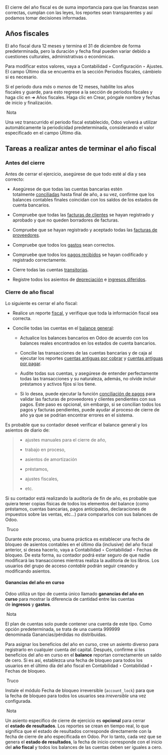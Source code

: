 El cierre del año fiscal es de suma importancia para que las finanzas sean correctas, cumplan con las leyes, los reportes sean transparentes y así podamos tomar decisiones informadas.

## Años fiscales[](https://www.odoo.com/documentation/17.0/es/applications/finance/accounting/reporting/year_end.html#fiscal-years "Enlazar permanentemente con este título")

El año fiscal dura 12 meses y termina el 31 de diciembre de forma predeterminada, pero la duración y fecha final pueden variar debido a cuestiones culturales, administrativas o económicas.

Para modificar estos valores, vaya a Contabilidad ‣ Configuración ‣ Ajustes. El campo Último día se encuentra en la sección Periodos fiscales, cámbielo si es necesario.

Si el periodo dura _más_ o _menos_ de 12 meses, habilite los años fiscales y guarde, para esto regrese a la sección de periodos fiscales y haga clic en ➜ Años fiscales. Haga clic en Crear, póngale nombre y fechas de inicio y finalización.

 Nota

Una vez transcurrido el periodo fiscal establecido, Odoo volverá a utilizar automáticamente la periodicidad predeterminada, considerando el valor especificado en el campo Último día.

## Tareas a realizar antes de terminar el año fiscal[](https://www.odoo.com/documentation/17.0/es/applications/finance/accounting/reporting/year_end.html#year-end-checklist "Enlazar permanentemente con este título")

### Antes del cierre[](https://www.odoo.com/documentation/17.0/es/applications/finance/accounting/reporting/year_end.html#before-closure "Enlazar permanentemente con este título")

Antes de cerrar el ejercicio, asegúrese de que todo esté al día y sea correcto:

- Asegúrese de que todas las cuentas bancarias estén totalmente [conciliadas](https://www.odoo.com/documentation/17.0/es/applications/finance/accounting/bank/reconciliation.html) hasta final de año, a su vez, confirme que los balances contables finales coincidan con los saldos de los estados de cuenta bancarios.
    
- Compruebe que todas las [facturas de clientes](https://www.odoo.com/documentation/17.0/es/applications/finance/accounting/customer_invoices.html) se hayan registrado y aprobado y que no queden borradores de facturas.
    
- Compruebe que se hayan registrado y aceptado todas las [facturas de proveedores](https://www.odoo.com/documentation/17.0/es/applications/finance/accounting/vendor_bills.html).
    
- Compruebe que todos los [gastos](https://www.odoo.com/documentation/17.0/es/applications/finance/expenses.html) sean correctos.
    
- Compruebe que todos los [pagos recibidos](https://www.odoo.com/documentation/17.0/es/applications/finance/accounting/payments.html) se hayan codificado y registrado correctamente.
    
- Cierre todas las cuentas [transitorias](https://www.odoo.com/documentation/17.0/es/applications/finance/accounting/bank.html#bank-accounts-suspense).
    
- Registre todos los asientos de [depreciación](https://www.odoo.com/documentation/17.0/es/applications/finance/accounting/vendor_bills/assets.html) e [ingresos diferidos](https://www.odoo.com/documentation/17.0/es/applications/finance/accounting/customer_invoices/deferred_revenues.html).
    

### Cierre de año fiscal[](https://www.odoo.com/documentation/17.0/es/applications/finance/accounting/reporting/year_end.html#closing-a-fiscal-year "Enlazar permanentemente con este título")

Lo siguiente es cerrar el año fiscal:

- Realice un reporte [fiscal](https://www.odoo.com/documentation/17.0/es/applications/finance/accounting/reporting.html#reporting-tax-report), y verifique que toda la información fiscal sea correcta.
    
- Concilie todas las cuentas en el [balance general](https://www.odoo.com/documentation/17.0/es/applications/finance/accounting/reporting.html#reporting-balance-sheet):
    
    - Actualice los balances bancarios en Odoo de acuerdo con los balances reales encontrados en los estados de cuenta bancarios.
        
    - Concilie las transacciones de las cuentas bancarias y de caja al ejecutar los reportes [cuentas antiguas por cobrar](https://www.odoo.com/documentation/17.0/es/applications/finance/accounting/reporting.html#reporting-aged-receivable) y [cuentas antiguas por pagar](https://www.odoo.com/documentation/17.0/es/applications/finance/accounting/reporting.html#reporting-aged-payable).
        
    - Audite todas sus cuentas, y asegúrese de entender perfectamente todas las transacciones y su naturaleza, además, no olvide incluir préstamos y activos fijos si los tiene.
        
    - Si lo desea, puede ejecutar la función [conciliación de pagos](https://www.odoo.com/documentation/17.0/es/applications/finance/accounting/payments.html#payments-matching) para validar las facturas de proveedores y clientes pendientes con sus pagos. Este paso es opcional, sin embargo, si se concilian todos los pagos y facturas pendientes, puede ayudar al proceso de cierre de año ya que se podrían encontrar errores en el sistema.
        

Es probable que su contador deseé verificar el balance general y los asientos de diario de:

> - ajustes manuales para el cierre de año,
>     
> - trabajo en proceso,
>     
> - asientos de amortización
>     
> - préstamos,
>     
> - ajustes fiscales,
>     
> - etc.
>     

Si su contador está realizando la auditoría de fin de año, es probable que quiera tener copias físicas de todos los elementos del balance (como préstamos, cuentas bancarias, pagos anticipados, declaraciones de impuestos sobre las ventas, etc…) para compararlos con sus balances de Odoo.

 Truco

Durante este proceso, una buena práctica es establecer una fecha de bloqueo de asientos contables en el último día (inclusive) del año fiscal anterior, si desea hacerlo, vaya a Contabilidad ‣ Contabilidad ‣ Fechas de bloqueo. De esta forma, su contador podrá estar seguro de que nadie modificará las transacciones mientras realiza la auditoría de los libros. Los usuarios del grupo de acceso _contable_ podrán seguir creando y modificando asientos.

#### Ganancias del año en curso[](https://www.odoo.com/documentation/17.0/es/applications/finance/accounting/reporting/year_end.html#current-year-s-earnings "Enlazar permanentemente con este título")

Odoo utiliza un tipo de cuenta único llamado **ganancias del año en curso** para mostrar la diferencia de cantidad entre las cuentas de **ingresos** y **gastos**.

 Nota

El plan de cuentas solo puede contener una cuenta de este tipo. Como opción predeterminada, se trata de una cuenta 999999 denominada Ganancias/pérdidas no distribuidas.

Para asignar los beneficios del año en curso, cree un asiento diverso para registrarlo en cualquier cuenta del capital. Después, confirme si los beneficios del año en curso en el **balance** reportan correctamente un saldo de cero. Si es así, establezca una fecha de bloqueo para todos los usuarios en el último día del año fiscal en Contabilidad ‣ Contabilidad ‣ Fechas de bloqueo.

 Truco

Instale el módulo Fecha de bloqueo irreversible (`account_lock`) para que la fecha de bloqueo para todos los usuarios sea _irreversible_ una vez configurada.

 Nota

Un asiento específico de cierre de ejercicio es **opcional** para cerrar el **estado de resultados**. Los reportes se crean en tiempo real, lo que significa que el estado de resultados corresponde directamente con la fecha de cierre de año especificada en Odoo. Por lo tanto, cada vez que se genera el **estado de resultados**, la fecha de inicio corresponde con el inicio del **año fiscal** y todos los balances de las cuentas deben ser iguales a cero.